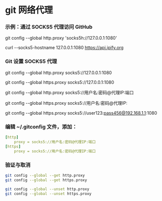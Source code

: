 # git 网络代理

### 示例：通过 SOCKS5 代理访问 GitHub

git config --global http.proxy 'socks5h://127.0.0.1:1080'

curl --socks5-hostname 127.0.0.1:1080 <https://api.ipify.org>

### Git 设置 SOCKS5 代理

git config --global http.proxy socks5://127.0.0.1:1080

git config --global https.proxy socks5://127.0.0.1:1080

git config --global http.proxy socks5://用户名:密码@代理IP:端口

git config --global https.proxy socks5://用户名:密码@代理IP:

git config --global https.proxy socks5://user123:pass456@192.168.1.1:1080

### 编辑 ~/.gitconfig 文件，添加：

```YAML
[http]
    proxy = socks5://用户名:密码@代理IP:端口
[https]
    proxy = socks5://用户名:密码@代理IP:端口
```

### 验证与取消

```Bash
git config --global --get http.proxy
git config --global --get https.proxy

git config --global --unset http.proxy
git config --global --unset https.proxy
```
